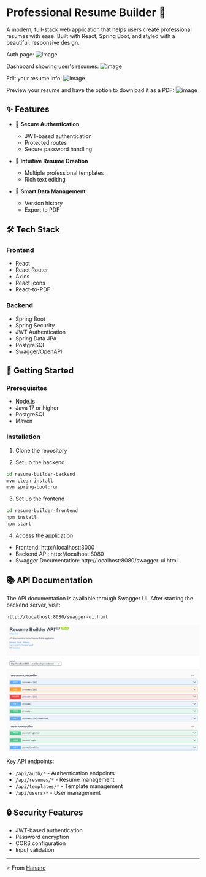 # Professional Resume Builder 🚀

A modern, full-stack web application that helps users create professional resumes with ease. Built with React, Spring Boot, and styled with a beautiful, responsive design.

Auth page:
![Image](https://github.com/user-attachments/assets/a2537d13-dab7-4a3f-9517-39a3b8ef77b4)

Dashboard showing user's resumes:
![image](https://github.com/user-attachments/assets/6f4aa14c-81b6-47c9-bf1f-4681e31ca00c)

Edit your resume info:
![image](https://github.com/user-attachments/assets/55371778-374a-44e4-9146-e7c522358d49)

Preview your resume and have the option to download it as a PDF:
![image](https://github.com/user-attachments/assets/6a4ff4ff-1736-47f5-ad4b-135772651bbc)



## ✨ Features

- 🔐 **Secure Authentication**
  - JWT-based authentication
  - Protected routes
  - Secure password handling

- 📝 **Intuitive Resume Creation**
  - Multiple professional templates
  - Rich text editing


- 💾 **Smart Data Management**
  - Version history
  - Export to PDF


## 🛠️ Tech Stack

### Frontend
- React 
- React Router 
- Axios
- React Icons
- React-to-PDF

### Backend
- Spring Boot 
- Spring Security
- JWT Authentication
- Spring Data JPA
- PostgreSQL
- Swagger/OpenAPI

## 🚀 Getting Started

### Prerequisites
- Node.js
- Java 17 or higher
- PostgreSQL
- Maven

### Installation

1. Clone the repository


2. Set up the backend
```bash
cd resume-builder-backend
mvn clean install
mvn spring-boot:run
```

3. Set up the frontend
```bash
cd resume-builder-frontend
npm install
npm start
```

4. Access the application
- Frontend: http://localhost:3000
- Backend API: http://localhost:8080
- Swagger Documentation: http://localhost:8080/swagger-ui.html

## 📚 API Documentation

The API documentation is available through Swagger UI. After starting the backend server, visit:
```
http://localhost:8080/swagger-ui.html
```
![alt text](swagger-api.png)

Key API endpoints:
- `/api/auth/*` - Authentication endpoints
- `/api/resumes/*` - Resume management
- `/api/templates/*` - Template management
- `/api/users/*` - User management


## 🔒 Security Features

- JWT-based authentication
- Password encryption
- CORS configuration
- Input validation



---

⭐️ From [Hanane](https://github.com/hanane54) 
